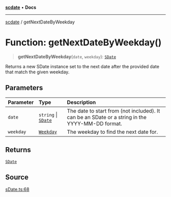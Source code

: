 [**scdate**](../README.md) • **Docs**

---

[scdate](../README.md) / getNextDateByWeekday

# Function: getNextDateByWeekday()

> **getNextDateByWeekday**(`date`, `weekday`): [`SDate`](../classes/SDate.md)

Returns a new SDate instance set to the next date after the provided date
that match the given weekday.

## Parameters

| Parameter | Type                                       | Description                                                                                     |
| :-------- | :----------------------------------------- | :---------------------------------------------------------------------------------------------- |
| `date`    | `string` \| [`SDate`](../classes/SDate.md) | The date to start from (not included). It can be an SDate or a string in the YYYY-MM-DD format. |
| `weekday` | [`Weekday`](../enumerations/Weekday.md)    | The weekday to find the next date for.                                                          |

## Returns

[`SDate`](../classes/SDate.md)

## Source

[sDate.ts:68](https://github.com/ericvera/scdate/blob/main/src/sDate.ts#L68)
